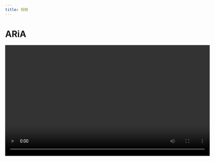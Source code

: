 ```yaml
---
title: 视频
---
```


# ARiA
<video width="662" height="360" controls>
<source src="/movies/ARiA.mp4" type="video/mp4">
